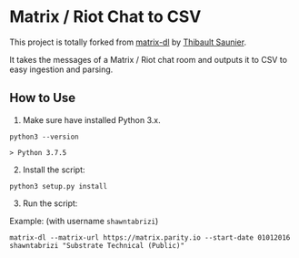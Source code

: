 # Matrix / Riot Chat to CSV

This project is totally forked from [matrix-dl](https://gitlab.gnome.org/thiblahute/matrix-dl) by [Thibault Saunier](https://gitlab.gnome.org/thiblahute).

It takes the messages of a Matrix / Riot chat room and outputs it to CSV to easy ingestion and parsing.

## How to Use

1. Make sure have installed Python 3.x.

```
python3 --version

> Python 3.7.5
```

2. Install the script:

```
python3 setup.py install
```

3. Run the script:

Example: (with username `shawntabrizi`)

```
matrix-dl --matrix-url https://matrix.parity.io --start-date 01012016 shawntabrizi "Substrate Technical (Public)"
```
